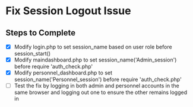 # Fix Session Logout Issue

## Steps to Complete
- [x] Modify login.php to set session_name based on user role before session_start()
- [x] Modify maindashboard.php to set session_name('Admin_session') before require 'auth_check.php'
- [x] Modify personnel_dashboard.php to set session_name('Personnel_session') before require 'auth_check.php'
- [ ] Test the fix by logging in both admin and personnel accounts in the same browser and logging out one to ensure the other remains logged in
